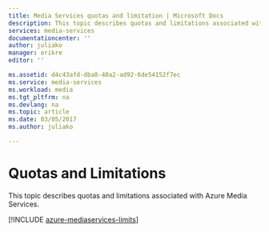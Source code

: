 ```yaml
---
title: Media Services quotas and limitation | Microsoft Docs
description: This topic describes quotas and limitations associated with Azure Media Services.
services: media-services
documentationcenter: ''
author: juliako
manager: erikre
editor: ''

ms.assetid: d4c43afd-dba8-40a2-ad92-6de54152f7ec
ms.service: media-services
ms.workload: media
ms.tgt_pltfrm: na
ms.devlang: na
ms.topic: article
ms.date: 03/05/2017
ms.author: juliako

---
```

# Quotas and Limitations
This topic describes quotas and limitations associated with Azure Media Services.

[!INCLUDE [azure-mediaservices-limits](../../includes/azure-mediaservices-limits.md)]